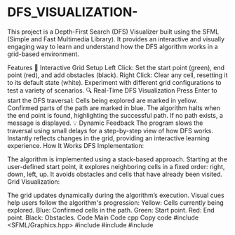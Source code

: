 # DFS_VISUALIZATION-
This project is a Depth-First Search (DFS) Visualizer built using the SFML (Simple and Fast Multimedia Library). It provides an interactive and visually engaging way to learn and understand how the DFS algorithm works in a grid-based environment.

Features
🎨 Interactive Grid Setup
Left Click:
Set the start point (green), end point (red), and add obstacles (black).
Right Click:
Clear any cell, resetting it to its default state (white).
Experiment with different grid configurations to test a variety of scenarios.
🔍 Real-Time DFS Visualization
Press Enter to start the DFS traversal:
Cells being explored are marked in yellow.
Confirmed parts of the path are marked in blue.
The algorithm halts when the end point is found, highlighting the successful path.
If no path exists, a message is displayed.
💡 Dynamic Feedback
The program slows the traversal using small delays for a step-by-step view of how DFS works.
Instantly reflects changes in the grid, providing an interactive learning experience.
How It Works
DFS Implementation:

The algorithm is implemented using a stack-based approach.
Starting at the user-defined start point, it explores neighboring cells in a fixed order: right, down, left, up.
It avoids obstacles and cells that have already been visited.
Grid Visualization:

The grid updates dynamically during the algorithm’s execution.
Visual cues help users follow the algorithm's progression:
Yellow: Cells currently being explored.
Blue: Confirmed cells in the path.
Green: Start point.
Red: End point.
Black: Obstacles.
Code
Main Code
cpp
Copy code
#include <SFML/Graphics.hpp>
#include <vector>
#include <stack>
#include <iostream>
